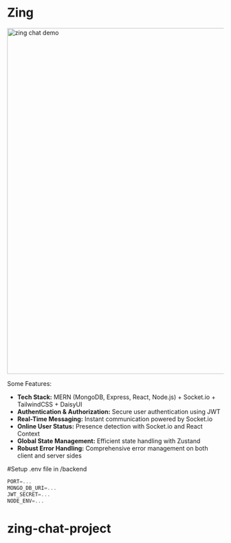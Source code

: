 # Zing
<img width="803" alt="zing chat demo" src="https://github.com/user-attachments/assets/8c5dae1a-64bc-4e8b-8d20-696a43cc55b8" />


Some Features:

- **Tech Stack:** MERN (MongoDB, Express, React, Node.js) + Socket.io + TailwindCSS + DaisyUI  
- **Authentication & Authorization:** Secure user authentication using JWT  
- **Real-Time Messaging:** Instant communication powered by Socket.io  
- **Online User Status:** Presence detection with Socket.io and React Context  
- **Global State Management:** Efficient state handling with Zustand  
- **Robust Error Handling:** Comprehensive error management on both client and server sides  

#Setup .env file in /backend

```js
PORT=...
MONGO_DB_URI=...
JWT_SECRET=...
NODE_ENV=...
```
# zing-chat-project
